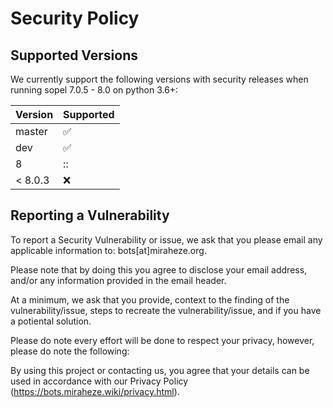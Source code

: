# Security Policy

## Supported Versions

We currently support the following versions with security releases when running sopel 7.0.5 - 8.0 on python 3.6+:

| Version | Supported          |
| ------- | ------------------ |
| master  | :white_check_mark: |
| dev     | :white_check_mark: |
| 8       | ::                 |
| < 8.0.3 | :x:                |

## Reporting a Vulnerability


To report a Security Vulnerability or issue, we ask that you please email any applicable information to: bots[at]miraheze.org.

Please note that by doing this you agree to disclose your email address, and/or any information provided in the email header.

At a minimum, we ask that you provide, context to the finding of the vulnerability/issue, steps to recreate the vulnerability/issue, and if you have a potiental solution.

Please do note every effort will be done to respect your privacy, however, please do note the following:

By using this project or contacting us, you agree that your details can be used in accordance with our Privacy Policy (https://bots.miraheze.wiki/privacy.html).
